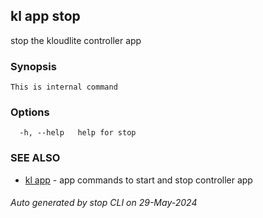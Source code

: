 ## kl app stop

stop the kloudlite controller app

### Synopsis

```
This is internal command
```

### Options

```
  -h, --help   help for stop
```

### SEE ALSO

* [kl app](kl_app.md)  - app commands to start and stop controller app

###### Auto generated by stop CLI on 29-May-2024
